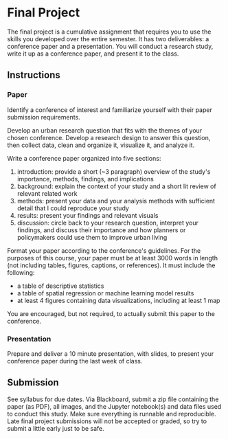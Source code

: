 # Final Project

The final project is a cumulative assignment that requires you to use the skills you developed over the entire semester. It has two deliverables: a conference paper and a presentation. You will conduct a research study, write it up as a conference paper, and present it to the class.

## Instructions

### Paper

Identify a conference of interest and familiarize yourself with their paper submission requirements.

Develop an urban research question that fits with the themes of your chosen conference. Develop a research design to answer this question, then collect data, clean and organize it, visualize it, and analyze it.

Write a conference paper organized into five sections:

  1. introduction: provide a short (~3 paragraph) overview of the study's importance, methods, findings, and implications
  2. background: explain the context of your study and a short lit review of relevant related work
  3. methods: present your data and your analysis methods with sufficient detail that I could reproduce your study
  4. results: present your findings and relevant visuals
  5. discussion: circle back to your research question, interpret your findings, and discuss their importance and how planners or policymakers could use them to improve urban living

Format your paper according to the conference's guidelines. For the purposes of this course, your paper must be at least 3000 words in length (not including tables, figures, captions, or references). It must include the following:

  - a table of descriptive statistics
  - a table of spatial regression or machine learning model results
  - at least 4 figures containing data visualizations, including at least 1 map

You are encouraged, but not required, to actually submit this paper to the conference.

### Presentation

Prepare and deliver a 10 minute presentation, with slides, to present your conference paper during the last week of class.

## Submission

See syllabus for due dates. Via Blackboard, submit a zip file containing the paper (as PDF), all images, and the Jupyter notebook(s) and data files used to conduct this study. Make sure everything is runnable and reproducible. Late final project submissions will not be accepted or graded, so try to submit a little early just to be safe.
